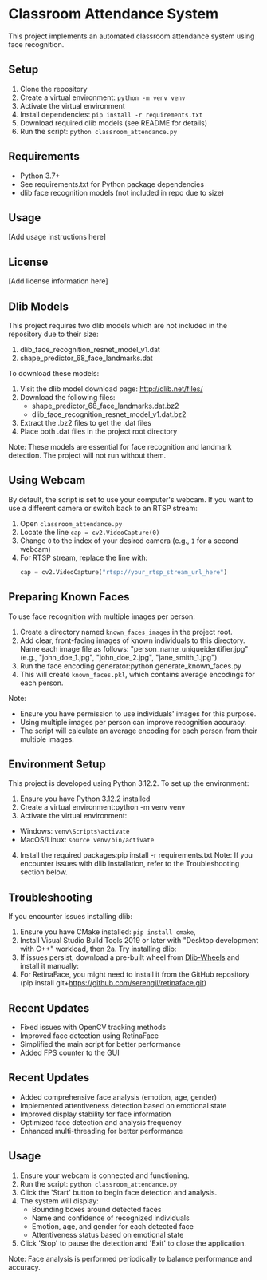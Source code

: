 # Classroom Attendance System

This project implements an automated classroom attendance system using face recognition.

## Setup

1. Clone the repository
2. Create a virtual environment: `python -m venv venv`
3. Activate the virtual environment
4. Install dependencies: `pip install -r requirements.txt`
5. Download required dlib models (see README for details)
6. Run the script: `python classroom_attendance.py`

## Requirements

- Python 3.7+
- See requirements.txt for Python package dependencies
- dlib face recognition models (not included in repo due to size)

## Usage

[Add usage instructions here]

## License

[Add license information here]


## Dlib Models

This project requires two dlib models which are not included in the repository due to their size:

1. dlib_face_recognition_resnet_model_v1.dat
2. shape_predictor_68_face_landmarks.dat

To download these models:

1. Visit the dlib model download page: http://dlib.net/files/
2. Download the following files:
   - shape_predictor_68_face_landmarks.dat.bz2
   - dlib_face_recognition_resnet_model_v1.dat.bz2
3. Extract the .bz2 files to get the .dat files
4. Place both .dat files in the project root directory

Note: These models are essential for face recognition and landmark detection. The project will not run without them.


## Using Webcam

By default, the script is set to use your computer's webcam. If you want to use a different camera or switch back to an RTSP stream:

1. Open `classroom_attendance.py`
2. Locate the line `cap = cv2.VideoCapture(0)`
3. Change `0` to the index of your desired camera (e.g., `1` for a second webcam)
4. For RTSP stream, replace the line with:
   ```python
   cap = cv2.VideoCapture("rtsp://your_rtsp_stream_url_here")


## Preparing Known Faces

To use face recognition with multiple images per person:

1. Create a directory named `known_faces_images` in the project root.
2. Add clear, front-facing images of known individuals to this directory.
   Name each image file as follows: "person_name_uniqueidentifier.jpg"
   (e.g., "john_doe_1.jpg", "john_doe_2.jpg", "jane_smith_1.jpg")
3. Run the face encoding generator:python generate_known_faces.py
4. This will create `known_faces.pkl`, which contains average encodings for each person.

Note: 
- Ensure you have permission to use individuals' images for this purpose.
- Using multiple images per person can improve recognition accuracy.
- The script will calculate an average encoding for each person from their multiple images.

## Environment Setup

This project is developed using Python 3.12.2. To set up the environment:

1. Ensure you have Python 3.12.2 installed
2. Create a virtual environment:python -m venv venv
3. Activate the virtual environment:
- Windows: `venv\Scripts\activate`
- MacOS/Linux: `source venv/bin/activate`
4. Install the required packages:pip install -r requirements.txt
Note: If you encounter issues with dlib installation, refer to the Troubleshooting section below.

## Troubleshooting

If you encounter issues installing dlib:
1. Ensure you have CMake installed: `pip install cmake`, 
2. Install Visual Studio Build Tools 2019 or later with "Desktop development with C++" workload, then
2a. Try installing dlib:
3. If issues persist, download a pre-built wheel from [Dlib-Wheels](https://github.com/sachadee/Dlib-Wheels) and install it manually:
4. For RetinaFace, you might need to install it from the GitHub repository (pip install git+https://github.com/serengil/retinaface.git)

## Recent Updates
- Fixed issues with OpenCV tracking methods
- Improved face detection using RetinaFace
- Simplified the main script for better performance
- Added FPS counter to the GUI

## Recent Updates
- Added comprehensive face analysis (emotion, age, gender)
- Implemented attentiveness detection based on emotional state
- Improved display stability for face information
- Optimized face detection and analysis frequency
- Enhanced multi-threading for better performance

## Usage

1. Ensure your webcam is connected and functioning.
2. Run the script: `python classroom_attendance.py`
3. Click the 'Start' button to begin face detection and analysis.
4. The system will display:
   - Bounding boxes around detected faces
   - Name and confidence of recognized individuals
   - Emotion, age, and gender for each detected face
   - Attentiveness status based on emotional state
5. Click 'Stop' to pause the detection and 'Exit' to close the application.

Note: Face analysis is performed periodically to balance performance and accuracy.